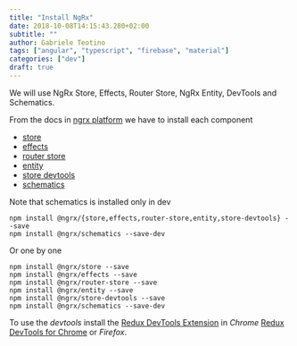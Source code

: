 ```yaml
---
title: "Install NgRx"
date: 2018-10-08T14:15:43.280+02:00
subtitle: ""
author: Gabriele Teotino
tags: ["angular", "typescript", "firebase", "material"]
categories: ["dev"]
draft: true
---
```


<!-- more -->

We will use NgRx Store, Effects, Router Store, NgRx Entity, DevTools and Schematics.

From the docs in [ngrx platform](https://github.com/ngrx/platform) we have to install each component

- [store](https://github.com/ngrx/platform/blob/master/docs/store)
- [effects](https://github.com/ngrx/platform/tree/master/docs/effects)
- [router store](https://github.com/ngrx/platform/tree/master/docs/router-store)
- [entity](https://github.com/ngrx/platform/tree/master/docs/entity)
- [store devtools](https://github.com/ngrx/platform/tree/master/docs/store-devtools)
- [schematics](https://github.com/ngrx/platform/tree/master/docs/schematics)

Note that schematics is installed only in dev

```shell
npm install @ngrx/{store,effects,router-store,entity,store-devtools} --save
npm install @ngrx/schematics --save-dev
```

Or one by one

```shell
npm install @ngrx/store --save
npm install @ngrx/effects --save
npm install @ngrx/router-store --save
npm install @ngrx/entity --save
npm install @ngrx/store-devtools --save
npm install @ngrx/schematics --save-dev
```

To use the *devtools* install the [Redux DevTools Extension](http://extension.remotedev.io/) in *Chrome* [Redux DevTools for Chrome](https://chrome.google.com/webstore/detail/redux-devtools/lmhkpmbekcpmknklioeibfkpmmfibljd)
or *Firefox*.
